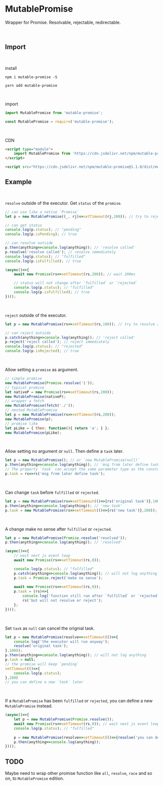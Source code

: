# MutablePromise

Wrapper for Promise.  Resolvable, rejectable, redirectable. 

<br>

## Import

<br>

install
```
npm i mutable-promise -S
```
```
yarn add mutable-promise
```

<br>

import
```mjs
import MutablePromise from 'mutable-promise';
```
```js
const MutablePromise = require('mutable-promise');
```

<br>

CDN
```html
<script type="module">
    import MutablePromise from 'https://cdn.jsdelivr.net/npm/mutable-promise@1.1.0/dist/mutable-promise.esm.min.js';
</script>
```
```html
<script src="https://cdn.jsdelivr.net/npm/mutable-promise@1.1.0/dist/mutable-promise.min.js"></script>
```

## Example

<br>

`resolve` outside of the executor.
Get `status` of the `promise`.
```js
// can use like a native `Promise`
let p = new MutablePromise((_, rj)=>setTimeout(rj,100)); // try to reject after 100ms

// can get status
console.log(p.status); // "pending"
console.log(p.isPending); // true

// can resolve outside
p.then(anything=>console.log(anything)); // 'resolve called' 
p.resolve('resolve called'); // resolve immediately
console.log(p.status); // "fulfilled"
console.log(p.isFulfilled); // true

(async()=>{
    await new Promise(rs=>setTimeout(rs,200)); // wait 200ms

    // status will not change after `fulfilled` or `rejected`
    console.log(p.status); // "fulfilled"
    console.log(p.isFulfilled); // true
})();
```

<br>

`reject` outside of the executor.
```js
let p = new MutablePromise(rs=>setTimeout(rs,100)); // try to resolve after 100ms

// can reject outside
p.catch(anything=>console.log(anything)); // 'reject called'
p.reject('reject called'); // reject immediately
console.log(p.status); // "rejected"
console.log(p.isRejected); // true
```

<br>

Allow setting a `promise` as argument.
```js
// simple promise
new MutablePromise(Promise.resolve('1'));
// typical promise
let nativeP = new Promise(rs=>setTimeout(rs,200));
new MutablePromise(nativeP);
// wrapper a fetch
new MutablePromise(fetch('./'));
// nested MutablePromise
let p = new MutablePromise(rs=>setTimeout(rs,200));
new MutablePromise(p);
// promise like
let pLike = { then: function(){ return 'a'; } };
new MutablePromise(pLike);
```

<br>

Allow setting no argument or `null`. Then define a `task` later.
```js
let p = new MutablePromise(); // or `new MutablePromise(null)`
p.then(anything=>console.log(anything)); // 'msg from later define task'
// The property `task` can accept the same parameter type as the constructor of `MutablePromise`
p.task = rs=>rs('msg from later define task');
```

<br>

Can change `task` before `fulfilled` or `rejected`.
```js
let p = new MutablePromise(rs=>setTimeout(()=>{rs('original task')},100));
p.then(anything=>console.log(anything)); // 'new task'
p.task = new MutablePromise(rs=>setTimeout(()=>{rs('new task')},200));
```

<br>

A change make no sense after `fulfilled` or `rejected`.
```js
let p = new MutablePromise(Promise.resolve('resolved'));
p.then(anything=>console.log(anything)); // 'resolved'

(async()=>{
    // wait next js event loop
    await new Promise(rs=>setTimeout(rs,0));

    console.log(p.status); // "fulfilled"
    p.catch(anything=>console.log(anything)); // will not log anything
    p.task = Promise.reject('make no sense');
    
    await new Promise(rs=>setTimeout(rs,0));
    p.task = (rs)=>{
        console.log('function still run after `fulfilled` or `rejected`');
        rs('but will not resolve or reject');
    };
})();
```

<br>

Set `task` as `null` can cancel the orignial task.
```js
let p = new MutablePromise(resolve=>setTimeout(()=>{
    console.log('the executor will run anyway');
    resolve('original task');
},100));
p.then(anything=>console.log(anything)); // will not log anything
p.task = null;
// the promise will keep `pending`
setTimeout(()=>{
    console.log(p.status);
},200)
// you can define a new `task` later
```

<br>

If a `MutablePromise` has been `fulfilled` or `rejected`, you can define a new `MutablePromise` instead.
```js
(async()=>{
    let p = new MutablePromise(Promise.resolve());
    await new Promise(rs=>setTimeout(rs,0)); // wait next js event loop
    console.log(p.status); // "fulfilled"
    
    p = new MutablePromise(resolve=>setTimeout(()=>{resolve('you can define a new `MutablePromise` instead')},100));
    p.then(anything=>console.log(anything));
})();
```

## TODO

Maybe need to wrap other promise function like `all`, `resolve`, `race` and so on, to `MutablePromise` edition.

